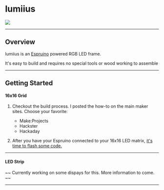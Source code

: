 # lumiius

![](https://lumiius.com/assets/img/256.jpg)


-------------------

## Overview
lumiius is an [Espruino](http://espruino.com) powered RGB LED frame. 

It's easy to build and requires no special tools or wood working to assemble

-------------------

## Getting Started

#### 16x16 Grid

1. Checkout the build process. I posted the how-to on the main maker sites. Choose your favorite:
   - Make:Projects
   - Hackster
   - Hackaday

2. After you have your Espruino connected to your 16x16 LED matrix, [it's time to flash some code.](setup/) 

-------------------

#### LED Strip

~~ Currently working on some dispays for this. More information to come. ~~

--------------------